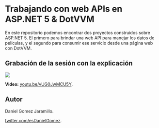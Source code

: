 # Trabajando con web APIs en ASP.NET 5 & DotVVM

En este repositorio podemos encontrar dos proyectos construidos sobre ASP.NET 5. El primero para brindar una web API para manejar los datos de películas, y el segundo para consumir ese servicio desde una página web con DotVVM. 

## Grabación de la sesión con la explicación 

![](https://i.ibb.co/xs0Y47Z/CP-Web-API.png)

**Video:** [youtu.be/vUG0JwMCU5Y](https://youtu.be/vUG0JwMCU5Y).

## Autor

Daniel Gomez Jaramillo.

[twitter.com/esDanielGomez](https://twitter.com/esDanielGomez).
